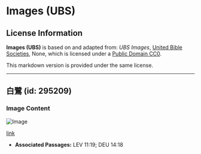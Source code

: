 # Images (UBS)

## License Information

**Images (UBS)** is based on and adapted from: _UBS Images_, [United Bible Societies](https://unitedbiblesocieties.org/), None, which is licensed under a [Public Domain CC0](https://creativecommons.org/public-domain/cc0/).

This markdown version is provided under the same license.



--------------------------------

## 白鷺 (id: 295209)

### Image Content

![Image](https://cdn.aquifer.bible/aquifer-content/resources/Media/WEB-0199_egret.jpg)

[link](https://cdn.aquifer.bible/aquifer-content/resources/Media/WEB-0199_egret.jpg)

* **Associated Passages:** LEV 11:19; DEU 14:18


